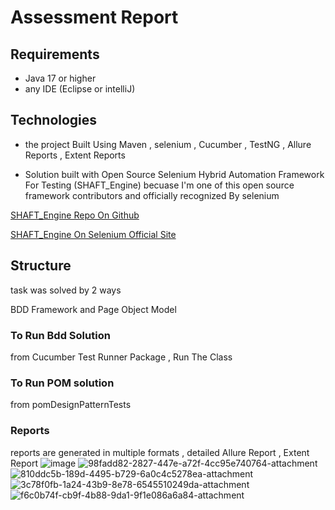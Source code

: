 # Assessment Report

## Requirements
- Java 17 or higher
- any IDE (Eclipse or intelliJ)

## Technologies
- the project Built Using Maven , selenium , Cucumber , TestNG , Allure Reports , Extent Reports

- Solution built with Open Source Selenium Hybrid Automation Framework For Testing (SHAFT_Engine) becuase I'm one of this open source framework contributors and officially recognized By selenium

[SHAFT_Engine Repo On Github](https://github.com/ShaftHQ/SHAFT_ENGINE)

[SHAFT_Engine On Selenium Official Site](https://www.selenium.dev/ecosystem/)

## Structure

task was solved by 2 ways

BDD Framework and Page Object Model 


### To Run Bdd Solution 

from Cucumber Test Runner Package  , Run The Class 

### To Run POM solution 
from pomDesignPatternTests

### Reports 
 reports are generated in multiple formats , detailed Allure Report , Extent Report 
![image](https://github.com/zanoon2020/AssessmentTask/assets/65794900/15c01822-6dbf-4442-a577-404a82773949)
![98fadd82-2827-447e-a72f-4cc95e740764-attachment](https://github.com/zanoon2020/AssessmentTask/assets/65794900/dd75058c-d3ca-4bb4-a602-9324fb099a77)
![810ddc5b-189d-4495-b729-6a0c4c5278ea-attachment](https://github.com/zanoon2020/AssessmentTask/assets/65794900/5965d7e6-d649-4fb1-b088-4127ce3eaf42)
![3c78f0fb-1a24-43b9-8e78-6545510249da-attachment](https://github.com/zanoon2020/AssessmentTask/assets/65794900/0924294e-812f-41af-9b88-d395427c7282)
![f6c0b74f-cb9f-4b88-9da1-9f1e086a6a84-attachment](https://github.com/zanoon2020/AssessmentTask/assets/65794900/d1cc7399-7c02-41cd-8126-83a907dea679)






